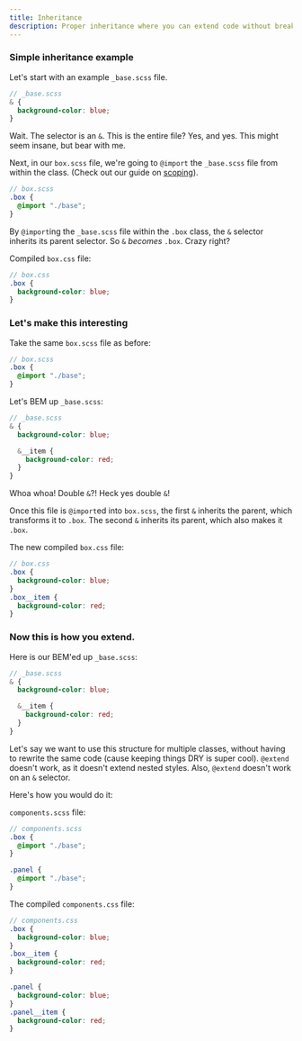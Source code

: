 ```yaml
---
title: Inheritance
description: Proper inheritance where you can extend code without breaking all the things.
---
```


### Simple inheritance example

Let's start with an example `_base.scss` file.

```scss
// _base.scss
& {
  background-color: blue;
}
```

Wait. The selector is an `&`. This is the entire file? Yes, and yes. This might seem insane, but bear with me.

Next, in our `box.scss` file, we're going to `@import` the `_base.scss` file from within the class. (Check out our guide on [scoping](/seed-docs/guide/scoping)).

```scss
// box.scss
.box {
  @import "./base";
}
```

By `@import`ing the `_base.scss` file within the `.box` class, the `&` selector inherits its parent selector. So `&` *becomes* `.box`. Crazy right?


Compiled `box.css` file:

```scss
// box.css
.box {
  background-color: blue;
}
```

### Let's make this interesting

Take the same `box.scss` file as before:

```scss
// box.scss
.box {
  @import "./base";
}
```

Let's BEM up `_base.scss`:

```scss
// _base.scss
& {
  background-color: blue;

  &__item {
    background-color: red;
  }
}
```

Whoa whoa! Double `&`?! Heck yes double `&`!

Once this file is `@import`ed into `box.scss`, the first `&` inherits the parent, which transforms it to `.box`. The second `&` inherits its parent, which also makes it `.box`.

The new compiled `box.css` file:

```scss
// box.css
.box {
  background-color: blue;
}
.box__item {
  background-color: red;
}
```

### Now this is how you extend.


Here is our BEM'ed up `_base.scss`:

```scss
// _base.scss
& {
  background-color: blue;

  &__item {
    background-color: red;
  }
}
```


Let's say we want to use this structure for multiple classes, without having to rewrite the same code (cause keeping things DRY is super cool). `@extend` doesn't work, as it doesn't extend nested styles. Also, `@extend` doesn't work on an `&` selector.

Here's how you would do it:

`components.scss` file:

```scss
// components.scss
.box {
  @import "./base";
}

.panel {
  @import "./base";
}
```

The compiled `components.css` file:

```scss
// components.css
.box {
  background-color: blue;
}
.box__item {
  background-color: red;
}

.panel {
  background-color: blue;
}
.panel__item {
  background-color: red;
}
```
